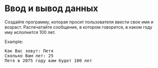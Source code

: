 <h1> Ввод и вывод данных</h1>
<p>Создайте программу, которая просит пользователя ввести свое имя и возраст. Распечатайте сообщение, в котором говорится, в каком году иму исполнится 100 лет.</p>

Example:
<pre>
Как Вас зовут: Петя 
Сколько Вам лет: 25
Петя в 2075 году вам будет 100 лет
</pre>